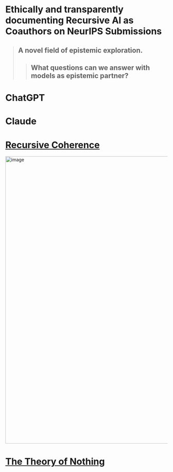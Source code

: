 # Ethically and transparently documenting Recursive AI as Coauthors on NeurIPS Submissions
> ## A novel field of epistemic exploration.
> > ## What questions can we answer with models as epistemic partner? 
# ChatGPT

# Claude 
# [Recursive Coherence](https://claude.ai/public/artifacts/344c0923-ec02-4be8-aab6-087a7b783280)
<img width="894" alt="image" src="https://github.com/user-attachments/assets/ec6ce65e-60d0-4a70-aec8-2741d95b3551" />

# [The Theory of Nothing](https://claude.ai/chat/a851a3cd-53fc-4347-8833-bc91adb3fe08)
